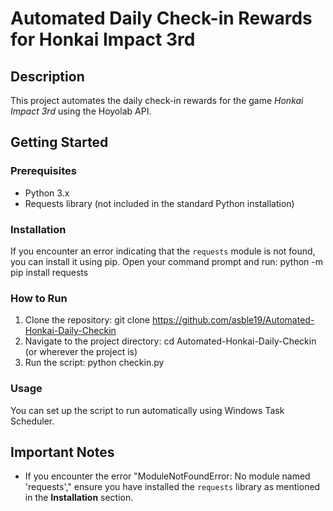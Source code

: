 # Automated Daily Check-in Rewards for Honkai Impact 3rd

## Description
This project automates the daily check-in rewards for the game *Honkai Impact 3rd* using the Hoyolab API.

## Getting Started
### Prerequisites
- Python 3.x
- Requests library (not included in the standard Python installation)

### Installation
If you encounter an error indicating that the `requests` module is not found, you can install it using pip. Open your command prompt and run:
python -m pip install requests

### How to Run
1. Clone the repository:
   git clone https://github.com/asble19/Automated-Honkai-Daily-Checkin
3. Navigate to the project directory:
   cd Automated-Honkai-Daily-Checkin (or wherever the project is)
5. Run the script:
   python checkin.py

### Usage
You can set up the script to run automatically using Windows Task Scheduler.

## Important Notes
- If you encounter the error "ModuleNotFoundError: No module named 'requests'," ensure you have installed the `requests` library as mentioned in the **Installation** section.

